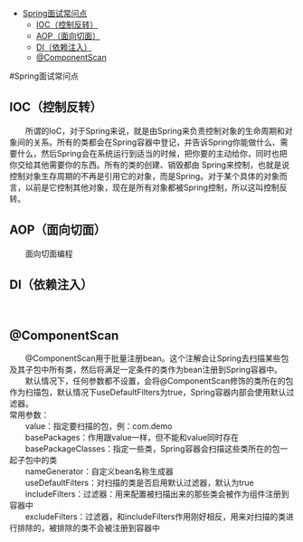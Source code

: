 <!-- TOC -->

- [Spring面试常问点](#Spring面试常问点)
    - [IOC（控制反转）](##IOC（控制反转）)
    - [AOP（面向切面）](##AOP（面向切面）)
    - [DI（依赖注入）](##DI（依赖注入）)
    - [@ComponentScan ](##@ComponentScan )
    
<!-- /TOC -->

#Spring面试常问点  

## IOC（控制反转）  

&emsp;&emsp;所谓的IoC，对于Spring来说，就是由Spring来负责控制对象的生命周期和对象间的关系。所有的类都会在Spring容器中登记，并告诉Spring你能做什么、需要什么，然后Spring会在系统运行到适当的时候，把你要的主动给你，同时也把你交给其他需要你的东西。所有的类的创建、销毁都由 Spring来控制，也就是说控制对象生存周期的不再是引用它的对象，而是Spring。对于某个具体的对象而言，以前是它控制其他对象，现在是所有对象都被Spring控制，所以这叫控制反转。  

## AOP（面向切面）  

&emsp;&emsp;面向切面编程

## DI（依赖注入）  

&emsp;&emsp;  

## @ComponentScan  
&emsp;&emsp;@ComponentScan用于批量注册bean。这个注解会让Spring去扫描某些包及其子包中所有类，然后将满足一定条件的类作为bean注册到Spring容器中。  
&emsp;&emsp;默认情况下，任何参数都不设置，会将@ComponentScan修饰的类所在的包作为扫描包，默认情况下useDefaultFilters为true，Spring容器内部会使用默认过滤器。  
常用参数：  
&emsp;&emsp;value：指定要扫描的包，例：com.demo  
&emsp;&emsp;basePackages：作用跟value一样，但不能和value同时存在  
&emsp;&emsp;basePackageClasses：指定一些类，Spring容器会扫描这些类所在的包一起子包中的类  
&emsp;&emsp;nameGenerator：自定义bean名称生成器  
&emsp;&emsp;useDefaultFilters：对扫描的类是否启用默认过滤器，默认为true  
&emsp;&emsp;includeFilters：过滤器：用来配置被扫描出来的那些类会被作为组件注册到容器中  
&emsp;&emsp;excludeFilters：过滤器，和includeFilters作用刚好相反，用来对扫描的类进行排除的，被排除的类不会被注册到容器中  

